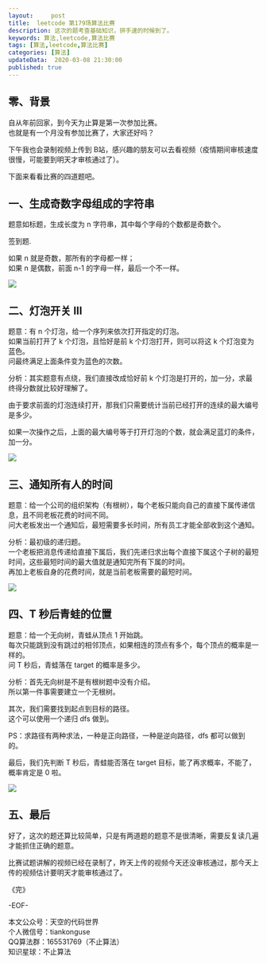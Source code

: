 ```yaml
---   
layout:     post  
title:  leetcode 第179场算法比赛
description: 这次的题考查基础知识，拼手速的时候到了。  
keywords: 算法,leetcode,算法比赛  
tags: [算法,leetcode,算法比赛]    
categories: [算法]  
updateData:  2020-03-08 21:30:00  
published: true  
---  
```



## 零、背景  


自从年前回家，到今天为止算是第一次参加比赛。  
也就是有一个月没有参加比赛了，大家还好吗？  


下午我也会录制视频上传到 B站，感兴趣的朋友可以去看视频（疫情期间审核速度很慢，可能要到明天才审核通过了）。  


下面来看看比赛的四道题吧。  


## 一、生成奇数字母组成的字符串  


题意如标题，生成长度为 n 字符串，其中每个字母的个数都是奇数个。  


签到题.  


如果 n 就是奇数，那所有的字母都一样；  
如果 n 是偶数，前面 n-1 的字母一样，最后一个不一样。  


![](https://res2020.tiankonguse.com/images/2020/03/08/001.png)  


## 二、灯泡开关 III  


题意：有 n 个灯泡，给一个序列来依次打开指定的灯泡。  
如果当前打开了 k 个灯泡，且恰好是前 k 个灯泡打开，则可以将这 k 个灯泡变为蓝色。  
问最终满足上面条件变为蓝色的次数。  


分析：其实题意有点绕，我们直接改成恰好前 k 个灯泡是打开的，加一分，求最终得分数就比较好理解了。  


由于要求前面的灯泡连续打开，那我们只需要统计当前已经打开的连续的最大编号是多少。  


如果一次操作之后，上面的最大编号等于打开灯泡的个数，就会满足蓝灯的条件，加一分。  



![](https://res2020.tiankonguse.com/images/2020/03/08/002.png)  


## 三、通知所有人的时间  


题意：给一个公司的组织架构（有根树），每个老板只能向自己的直接下属传递信息，且不同老板花费的时间不同。  
问大老板发出一个通知后，最短需要多长时间，所有员工才能全部收到这个通知。  


分析：最初级的递归题。  
一个老板把消息传递给直接下属后，我们先递归求出每个直接下属这个子树的最短时间，这些最短时间的最大值就是通知完所有下属的时间。  
再加上老板自身的花费时间，就是当前老板需要的最短时间。  


![](https://res2020.tiankonguse.com/images/2020/03/08/003.png)  


## 四、T 秒后青蛙的位置  


题意：给一个无向树，青蛙从顶点 1 开始跳。  
每次只能跳到没有跳过的相邻顶点，如果相连的顶点有多个，每个顶点的概率是一样的。  
问 T 秒后，青蛙落在 target  的概率是多少。  


分析：首先无向树是不是有根树题中没有介绍。  
所以第一件事需要建立一个无根树。  


其次，我们需要找到起点到目标的路径。  
这个可以使用一个递归 dfs 做到。  


PS：求路径有两种求法，一种是正向路径，一种是逆向路径，dfs 都可以做到的。  


最后，我们先判断 T 秒后，青蛙能否落在 target 目标，能了再求概率，不能了，概率肯定是 0 啦。  




![](https://res2020.tiankonguse.com/images/2020/03/08/004.png)  


## 五、最后  


好了，这次的题还算比较简单，只是有两道题的题意不是很清晰，需要反复读几遍才能抓住正确的题意。  


比赛试题讲解的视频已经在录制了，昨天上传的视频今天还没审核通过，那今天上传的视频估计要明天才能审核通过了。  



《完》


-EOF-  



本文公众号：天空的代码世界  
个人微信号：tiankonguse  
QQ算法群：165531769（不止算法）  
知识星球：不止算法  

